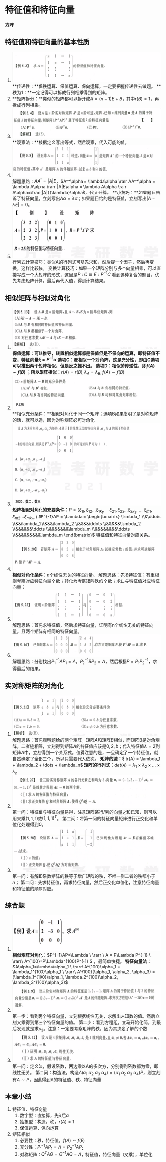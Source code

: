 # 特征值和特征向量

**方阵**

## 特征值和特征向量的基本性质

1. ![image-20201124202716026](LA5-特征值与特征向量.assets/image-20201124202716026.png)
   **传递性：**保秩运算、保值运算、保向运算，一定要把握传递性去做题。
   **秩为1：**一定记得可以拆成行列相乘得到的矩阵。
2. **矩阵拆分：**类似的矩阵都可以拆开成$A=(n-1)E+B$，其中$r(B)=1$，再拆成行列相乘。
3. ![image-20201124214550196](LA5-特征值与特征向量.assets/image-20201124214550196.png)
   **观察法：**根据定义写出等式，然后观察，代入可能的值。
4. ![image-20201124215432243](LA5-特征值与特征向量.assets/image-20201124215432243.png)
   解题思路：$AA^*=|A|E$，$A^*\alpha = \lambda\alpha \rarr AA^*\alpha = \lambda A\alpha \rarr |A|E\alpha = \lambda A\alpha \rarr A\alpha=\frac{|A|}{\lambda}\alpha$，代入计算。
   **小技巧：**如果题目告诉了特征向量，立刻写出$A\alpha=\lambda\alpha$；如果题目给的是特征值，立刻写出$|A-\lambda E|=0$。
5. ![image-20201124221720607](LA5-特征值与特征向量.assets/image-20201124221720607.png)
   行列式计算技巧：类似A的行列式可以先求和，然后提一个因子，然后再变换，这样比较快。
   变换计算技巧：如果一个矩阵分别与多个向量相乘，可以直接写成一个大矩阵的形式，这里是$P:C\cong E:P^{{-1}}C$ 
   看到这种复合的题目，优先考虑矩阵计算，最后再代入值，得到计算结果。

## 相似矩阵与相似对角化

1. ![image-20201125103740042](LA5-特征值与特征向量.assets/image-20201125103740042.png)
   **保值运算：**可以推导，转置相似运算都是保值但是不保向的运算，即特征值不变，特征向量$\xi=P^{-1}\alpha$
   选项C：都相似一个对角阵，这是充分性，即由C选项可以推出两个矩阵相似，但是反之推不出。
   选项D：相似的传递性，即$f(A)\sim f(B)$ ；所以**矩阵相似：**$r(A) = r(B),\lambda_A = \lambda_B,f(A)\sim f(B)$ 
2. ![image-20201125110016022](LA5-特征值与特征向量.assets/image-20201125110016022.png)
   **相似充分条件：**相似对角化于同一个矩阵；选项B如果指明了是对称矩阵的话，就可以选，因为对称矩阵必可对角化
3. ![image-20201125110304209](LA5-特征值与特征向量.assets/image-20201125110304209.png)
   **矩阵相似对角化的充要条件：**$P=(\xi_{11}, \xi_{12}\dots \xi_{1k_1}, \quad \xi_{21}, \xi_{22}\dots\xi_{2k_2}, \ \dots\ \xi_{m1}, \xi_{m2}\dots \xi_{mk_m},)$ 
   $P^{-1}AP = \Lambda =
   \begin{bmatrix} \lambda_1 
   \\&\ddots 
   \\&&\lambda_1 
   \\&&&\lambda_2 
   \\&&&&\ddots 
   \\&&&&&\lambda_2 
   \\&&&&&&\ddots 
   \\&&&&&&&\lambda_m 
   \\&&&&&&&&\ddots 
   \\&&&&&&&&&\lambda_m   
   \end{bmatrix}$ 特征值和特征向量对应关系。
4. ![image-20201125124101682](LA5-特征值与特征向量.assets/image-20201125124101682.png)
   **相似对角化条件：**$n$个线性无关的特征向量。
   解题思路：先求特征值；有重根则考察对应特征向量个数；转化为考察矩阵秩的个数；求出与特征值对应特征向量；
5. ![image-20201125125228833](LA5-特征值与特征向量.assets/image-20201125125228833.png)
   解题思路：首先求特征值，然后求特征向量，证明有n个线性无关的特征向量。且两个矩阵有相同的特征向量。
6. ![image-20201125130449197](LA5-特征值与特征向量.assets/image-20201125130449197.png)
   解题思路：分别找出$P_1^{-1}AP_1=\Lambda$，$P_2^{-1}BP_2 = \Lambda$，然后根据$P=P_1P_2^{-1}$，求得最后的结果。

## 实对称矩阵的对角化

1. ![image-20201125143913838](LA5-特征值与特征向量.assets/image-20201125143913838.png)
   解题思路：首先观察题给的两个矩阵，矩阵$A$和矩阵$B$相似，而矩阵B是对角矩阵，二者迹相等，立刻得到矩阵$A$的特征值应该是$0,2,b$；代入特征值$\lambda = 2$到矩阵$A$中，立刻得到一个关系式。值得注意的是，一旦确定了一个特征值，就自然确定了全部三个，所以只需要代入依次。
   **矩阵的迹：**$ tr(A) = \lambda_1 + \lambda_2 + \dots + \lambda_n$ 	**矩阵的行列式：**$det(A) = \lambda_1 \times \lambda_2 \times \dots \times \lambda_n$ 
2. ![image-20201125144954731](LA5-特征值与特征向量.assets/image-20201125144954731.png)
   第一问：特征值与特征向量易得，注意矩阵某行/列的向量之和已知，则可以用来乘$(1,1,1)$或$(1,1,1)^T$。
   第二问：将第一问的特征向量矩阵进行正交化和单位化处理得到$Q$。
3. ![image-20201125155456981](LA5-特征值与特征向量.assets/image-20201125155456981.png)
   第一问：有解即系数矩阵的秩等于增广矩阵的秩，不唯一则二者的秩都小于$n$；
   第二问：先求特征值，再求特征向量，然后正交化单位化，注意特征向量和特征值的顺序对应。

## 综合题

1. ![image-20201125164506250](LA5-特征值与特征向量.assets/image-20201125164506250.png)
   **相似矩阵对角化：**$P^{-1}AP=\Lambda \ \rarr \ A = P\Lambda P^{-1} \ \rarr\ A^{100}=P\Lambda^{100}P^{-1} $ ，最简单快捷。
   **特征向量法：**$A\alpha_1=\lambda\alpha_1 \ \rarr\ A^{100}\alpha_1 = \lambda_1^{100}\alpha_1  \ \rarr\ A^{100}(\alpha_1, \alpha_2, \alpha_3) = (\lambda_1^{100}\alpha_1, \lambda_2^{100}\alpha_2, \lambda_3^{100}\alpha_3)$ 
2. ![image-20201125171733652](LA5-特征值与特征向量.assets/image-20201125171733652.png)
   第一步：看到两个特征向量，立刻根据线性无关，求解出未知数的值。然后立刻叉乘得到第三个特征向量的值。
   第二步：看到方程组，立马开始化简，到最后发现就是求$\alpha_3$。注意：一定要考察矩阵的秩，因为其决定了解的个数
3. ![](LA5-特征值与特征向量.assets/image-20201125171755962.png)
   第一问：定义法，假设系数，两边乘以A的多次方，分别得到系数都为零，即线性无关。
   第二问：构造法，构造$A(\alpha_1 \ \alpha_2 \ \alpha_3 \ \alpha_4 ) = (\alpha_1 \ \alpha_2 \ \alpha_3 \ \alpha_4 ) P$，则立刻有$A\sim P$，因此得到A的特征值、秩、特征向量

## 本章小结

1. 特征值、特征向量
   1. 数字型：直接算，先$\lambda$后$\alpha$ 
   2. 抽象型：构造，秩，$r(A) = 1$ 
   3. 保值运算、保向运算
2. 矩阵相似
   1. 必要性：秩，特征值，$f(A) \sim f(B)$ 
   2. 充分性：$P_1^{-1}AP_1 = \Lambda = P_2^{-1}AP_2$ 
   3. 对称矩阵：$Q^TAQ=Q^{-1}AQ=\Lambda$，特征值，特征向量（叉乘），单位化

